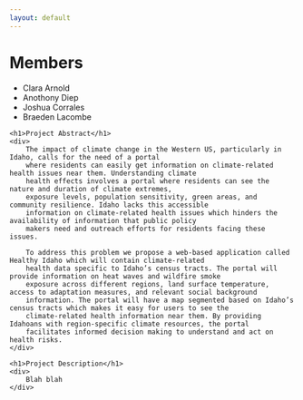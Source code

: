 ```yaml
---
layout: default
---
```

<!DOCTYPE html>
<html lang="en">
<head>
    <meta charset="UTF-8">
    <meta name="viewport" content="width=device-width, initial-scale=1.0">
    <title>Healthy Idaho</title>
</head>
<body>
    <h1>Members</h1>
    <ul>
        <li>Clara Arnold</li>
        <li>Anothony Diep</li>
        <li>Joshua Corrales</li>
        <li>Braeden Lacombe</li>
    </ul>

    <h1>Project Abstract</h1>
    <div>
        The impact of climate change in the Western US, particularly in Idaho, calls for the need of a portal 
        where residents can easily get information on climate-related health issues near them. Understanding climate 
        health effects involves a portal where residents can see the nature and duration of climate extremes, 
        exposure levels, population sensitivity, green areas, and community resilience. Idaho lacks this accessible 
        information on climate-related health issues which hinders the availability of information that public policy 
        makers need and outreach efforts for residents facing these issues.
        
        To address this problem we propose a web-based application called Healthy Idaho which will contain climate-related 
        health data specific to Idaho’s census tracts. The portal will provide information on heat waves and wildfire smoke 
        exposure across different regions, land surface temperature, access to adaptation measures, and relevant social background 
        information. The portal will have a map segmented based on Idaho’s census tracts which makes it easy for users to see the 
        climate-related health information near them. By providing Idahoans with region-specific climate resources, the portal 
        facilitates informed decision making to understand and act on health risks. 
    </div>

    <h1>Project Description</h1>
    <div>
        Blah blah
    </div>
</body>
</html>
